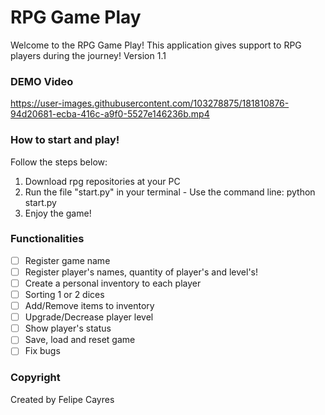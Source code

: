 # RPG Game Play

Welcome to the RPG Game Play!
This application gives support to RPG players during the journey!
Version 1.1

### DEMO Video

https://user-images.githubusercontent.com/103278875/181810876-94d20681-ecba-416c-a9f0-5527e146236b.mp4

### How to start and play!

Follow the steps below:

1. Download rpg repositories at your PC
2. Run the file "start.py" in your terminal - Use the command line: python start.py
3. Enjoy the game!

### Functionalities

- [ ] Register game name
- [ ] Register player's names, quantity of player's and level's!
- [ ] Create a personal inventory to each player
- [ ] Sorting 1 or 2 dices
- [ ] Add/Remove items to inventory
- [ ] Upgrade/Decrease player level
- [ ] Show player's status
- [ ] Save, load and reset game
- [ ] Fix bugs

### Copyright

Created by Felipe Cayres

